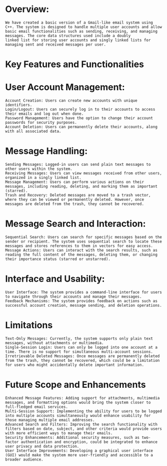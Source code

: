 # Overview:
    We have created a basic version of a Gmail-like email system using C++. The system is designed to handle multiple user accounts and allow basic email functionalities such as sending, receiving, and managing messages. The core data structures used include a doubly 
    linked list for storing user accounts and singly linked lists for managing sent and received messages per user.

# Key Features and Functionalities
  # User Account Management:
    Account Creation: Users can create new accounts with unique identifiers.
    Login/Logout: Users can securely log in to their accounts to access their emails and log out when done.
    Password Management: Users have the option to change their account passwords for security purposes.
    Account Deletion: Users can permanently delete their accounts, along with all associated data.
  # Message Handling:
    Sending Messages: Logged-in users can send plain text messages to other users within the system.
    Receiving Messages: Users can view messages received from other users, organized in a singly linked list.
    Message Management: Users can perform various actions on their messages, including reading, deleting, and marking them as important (starred).
    Trash and Recovery: Deleted messages are moved to a trash vector, where they can be viewed or permanently deleted. However, once messages are deleted from the trash, they cannot be recovered.
  # Message Search and Interaction:
    Sequential Search: Users can search for specific messages based on the sender or recipient. The system uses sequential search to locate these messages and stores references to them in vectors for easy access.
    Message Actions: Users can interact with the search results, such as reading the full content of the messages, deleting them, or changing their importance status (starred or unstarred).
  # Interface and Usability:
    User Interface: The system provides a command-line interface for users to navigate through their accounts and manage their messages.
    Feedback Mechanisms: The system provides feedback on actions such as successful account creation, message sending, and deletion operations.
    
# Limitations
    Text-Only Messages: Currently, the system supports only plain text messages, without attachments or multimedia.
    Single-Session Login: Users can only be logged into one account at a time. There is no support for simultaneous multi-account sessions.
    Irretrievable Deleted Messages: Once messages are permanently deleted from the trash, they cannot be recovered, which could be a limitation for users who might accidentally delete important information.
# Future Scope and Enhancements
    Enhanced Message Features: Adding support for attachments, multimedia messages, and formatting options would bring the system closer to full-fledged email services.
    Multi-Session Support: Implementing the ability for users to be logged into multiple accounts simultaneously would enhance usability for those managing multiple email addresses.
    Advanced Search and Filters: Improving the search functionality with filters based on date, subject, and other criteria would provide users with more efficient ways to manage their emails.
    Security Enhancements: Additional security measures, such as two-factor authentication and encryption, could be integrated to enhance user privacy and data protection.
    User Interface Improvements: Developing a graphical user interface (GUI) would make the system more user-friendly and accessible to a broader audience.
